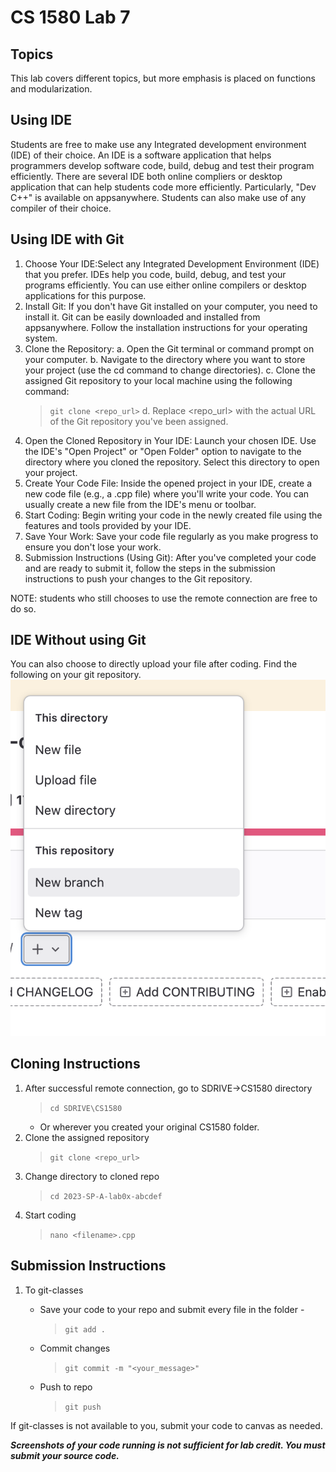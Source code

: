 # CS 1580 Lab 7
## Topics
This lab covers different topics, but more emphasis is placed on functions and modularization.

## Using IDE
Students are free to make use any Integrated development environment (IDE) of their choice. An IDE is a software application that helps programmers develop software code, build, debug and test their program efficiently.
There are several IDE both online compliers or desktop application that can help students code more efficiently. Particularly,  "Dev C++" is available on appsanywhere. Students can also make use of any compiler of their choice. 

## Using IDE with Git
1. Choose Your IDE:Select any Integrated Development Environment (IDE) that you prefer. IDEs help you code, build, debug, and test your programs efficiently. You can use either online compilers or desktop applications for this purpose.
2. Install Git: If you don't have Git installed on your computer, you need to install it. Git can be easily downloaded and installed from appsanywhere. Follow the installation instructions for your operating system.
3. Clone the Repository:
a. Open the Git terminal or command prompt on your computer.
b. Navigate to the directory where you want to store your project (use the cd command to change directories).
c. Clone the assigned Git repository to your local machine using the following command:
   > ``git clone <repo_url>``
d. Replace <repo_url> with the actual URL of the Git repository you've been assigned.
4. Open the Cloned Repository in Your IDE: Launch your chosen IDE. Use the IDE's "Open Project" or "Open Folder" option to navigate to the directory where you cloned the repository. Select this directory to open your project.
5. Create Your Code File: Inside the opened project in your IDE, create a new code file (e.g., a .cpp file) where you'll write your code. You can usually create a new file from the IDE's menu or toolbar.
6. Start Coding: Begin writing your code in the newly created file using the features and tools provided by your IDE.
7. Save Your Work: Save your code file regularly as you make progress to ensure you don't lose your work.
8. Submission Instructions (Using Git): After you've completed your code and are ready to submit it, follow the steps in the submission instructions to push your changes to the Git repository.


NOTE: students who still chooses to use the remote connection are free to do so.

## IDE Without using Git
You can also choose to directly upload your file after coding. Find the following on your git repository.
![find the + symbol](git_file_upload.png)


## Cloning Instructions

1. After successful remote connection, go to SDRIVE->CS1580 directory
   > ``cd SDRIVE\CS1580``
   * Or wherever you created your original CS1580 folder.
2. Clone the assigned repository 
   > ``git clone <repo_url>``
3. Change directory to cloned repo
   > ``cd 2023-SP-A-lab0x-abcdef``
4. Start coding
   > ``nano <filename>.cpp``

## Submission Instructions
1. To git-classes
    - Save your code to your repo and submit every file in the folder - 
  
        > ``git add .``

    - Commit changes

        > ``git commit -m "<your_message>"``

    - Push to repo
  
        > ``git push``

If git-classes is not available to you, submit your code to canvas as needed.

***Screenshots of your code running is not sufficient for lab credit. You must submit your source code.***

